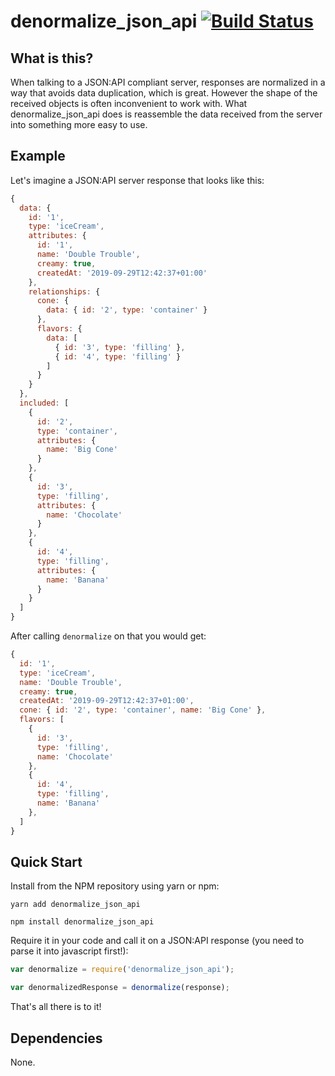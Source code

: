 # denormalize_json_api [![Build Status](https://travis-ci.org/weareredlight/denormalize_json_api.svg?branch=master)](https://travis-ci.org/weareredlight/denormalize_json_api)

## What is this?

When talking to a JSON:API compliant server, responses are normalized in a way that avoids data duplication, which is great. However the shape of the received objects is often inconvenient to work with.
What denormalize_json_api does is reassemble the data received from the server into something more easy to use.

## Example

Let's imagine a JSON:API server response that looks like this:

```js
{
  data: {
    id: '1',
    type: 'iceCream',
    attributes: {
      id: '1',
      name: 'Double Trouble',
      creamy: true,
      createdAt: '2019-09-29T12:42:37+01:00'
    },
    relationships: {
      cone: {
        data: { id: '2', type: 'container' }
      },
      flavors: {
        data: [
          { id: '3', type: 'filling' },
          { id: '4', type: 'filling' }
        ]
      }
    }
  },
  included: [
    {
      id: '2',
      type: 'container',
      attributes: {
        name: 'Big Cone'
      }
    },
    {
      id: '3',
      type: 'filling',
      attributes: {
        name: 'Chocolate'
      }
    },
    {
      id: '4',
      type: 'filling',
      attributes: {
        name: 'Banana'
      }
    }
  ]
}
```

After calling `denormalize` on that you would get:

```js
{
  id: '1',
  type: 'iceCream',
  name: 'Double Trouble',
  creamy: true,
  createdAt: '2019-09-29T12:42:37+01:00',
  cone: { id: '2', type: 'container', name: 'Big Cone' },
  flavors: [
    {
      id: '3',
      type: 'filling',
      name: 'Chocolate'
    },
    { 
      id: '4', 
      type: 'filling',
      name: 'Banana'
    },
  ]
}
```

## Quick Start

Install from the NPM repository using yarn or npm:

```shell
yarn add denormalize_json_api
```

```shell
npm install denormalize_json_api
```

Require it in your code and call it on a JSON:API response (you need to parse it into javascript first!):

```js
var denormalize = require('denormalize_json_api');

var denormalizedResponse = denormalize(response);
```

That's all there is to it!

## Dependencies

None.
